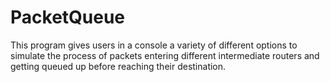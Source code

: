 # PacketQueue
This program gives users in a console a variety of different options to simulate the process of packets entering different intermediate routers and getting queued up before reaching their destination.
